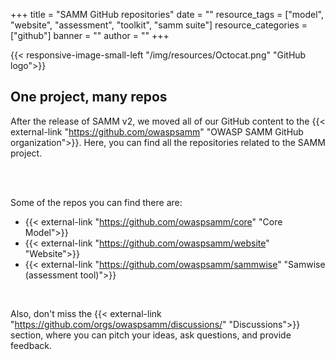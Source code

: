 +++
title = "SAMM GitHub repositories"
date = ""
resource_tags = ["model", "website", "assessment", "toolkit", "samm suite"]
resource_categories = ["github"]
banner = ""
author = ""
+++

{{< responsive-image-small-left  "/img/resources/Octocat.png" "GitHub logo">}}

## One project, many repos

After the release of SAMM v2, we moved all of our GitHub content to the {{< external-link "https://github.com/owaspsamm" "OWASP SAMM GitHub organization">}}. Here, you can find all the repositories related to the SAMM project.

<br/><br/>

Some of the repos you can find there are: 
* {{< external-link "https://github.com/owaspsamm/core" "Core Model">}} 
* {{< external-link "https://github.com/owaspsamm/website" "Website">}} 
* {{< external-link "https://github.com/owaspsamm/sammwise" "Samwise (assessment tool)">}} 

<br/>

Also, don't miss the {{< external-link "https://github.com/orgs/owaspsamm/discussions/" "Discussions">}}  section, where you can pitch your ideas, ask questions, and provide feedback.